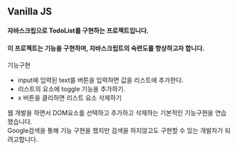 ## Vanilla JS

#### 자바스크립으로 TodoList를 구현하는 프로젝트입니다.

#### 이 프로젝트는 기능을 구현하며, 자바스크립트의 숙련도를 향상하고자 합니다.

기능구현

- input에 입력된 text를 버튼을 입력하면 값을 리스트에 추가한다.
- 리스트의 요소에 toggle 기능을 추가하기.
- x 버튼을 클리하면 리스트 요소 삭제하기

웹 개발을 하면서 DOM요소를 선택하고 추가하고 삭제하는 기본적인 기능구현을 연습했습니다.  
Google검색을 통해 기능 구현을 했지만 검색을 하지않고도 구현할 수 있는 개발자가 되려고합니다.
